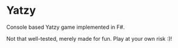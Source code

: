 # Yatzy

Console based Yatzy game implemented in F#.

Not that well-tested, merely made for fun. Play at your own risk :)!
